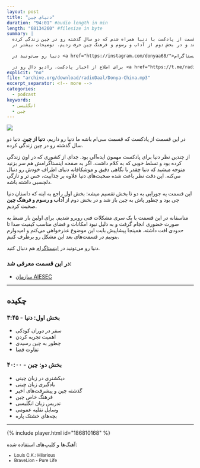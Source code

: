```yaml
---
layout: post
title: "دنیای چین"
duration: "94:01" #audio length in min
length: "68134260" #filesize in byte
summary: |
  در این قسمت از پادکست با دنیا همراه شدم که دو سال گذشته رو در چین زندگی کرده.
  در بخش اول از گفتگو راجع به این صحبت کردیم که چطور دنیا پاش به چین باز شد و در بخش دوم از آداب و رسوم و فرهنگ چین حرف زدیم. توضیحات بیشتر در <a href="https://radiodaal.ir/donya">سایت رادیو دال</a>.
  
  دنیا رو می‌تونید در <a href="https://instagram.com/donyaa68/">اینستاگرام</a> دنبال کنید.
  
  برای اطلاع از اخبار پادکست، رادیو دال رو در <a href="https://t.me/radioDaal">تلگرام</a>، <a href="https://www.instagram.com/radiodaal/">اینستاگرام</a> و <a href="https://twitter.com/radioDaal">توئیتر</a> جستجو کنید.
explicit: "no"
file: "archive.org/download/radioDaal/Donya-China.mp3"
excerpt_separator: <!-- more -->
categories:
  - podcast
keywords:
  - انگلیسی
  - چین
---
```


<img src="{{site.baseurl}}/public/img/donya/cover.jpg" class="cover-img"/>

در این قسمت از پادکست که قسمت سی‌ام باشه ما دنیا رو داریم، **دنیا از چین**. دنیا دو سال گذشته رو در چین زندگی کرده.

از چندین نظر دنیا برای پادکست مهمون ایده‌آلی بود. جدای از کشوری که در اون زندگی کرده بود و تسلط خوبی که به کلام داشت، اگر به صفحه اینستاگرامش هم سر بزنید متوجه میشید که دنیا چقدر با نگاهی دقیق و موشکافانه دنیای اطراف خودش رو دنبال می‌کنه. این دقت نظر باعث شده صحبت‌های دنیا علاوه بر جذابیت، حس تر و تازگی دلچسبی داشته باشه.

این قسمت یه جورایی به دو تا بخش تقسیم میشه: بخش اول راجع به اینه که داستان دنیا چی بود و چطور پاش به چین باز شد و در بخش دوم از **آداب و رسوم و فرهنگ چین** صحبت کردیم.

متاسفانه در این قسمت با یک سری مشکلات فنی روبرو شدیم. برای اولین بار ضبط به صورت حضوری انجام گرفت و به دلیل نبود امکانات و فضای مناسب کیفیت صدا تا حدودی افت داشته. همینجا پیشاپیش بابت این موضوع عذرخواهی می‌کنم و امیدوارم بتونیم در قسمت‌های بعد این مشکل رو برطرف کنیم.

<!-- more -->

دنیا رو می‌تونید در [اینستاگرام](https://instagram.com/donyaa68/) هم دنبال کنید.

### در این قسمت معرفی شد:
- [سازمان AIESEC](https://aiesec.org/)

<hr>

## چکیده

### بخش اول: دنیا - ۳:۴۵
- سفر در دوران کودکی
- اهمیت تجربه کردن
- چطور به چین رسیدی
- تفاوت فضا

### بخش دو: چین - ۴۰:۰۰
- دیکشنری در زبان چینی
- یادگیری زبان چینی
- گذشته چین و پیشرفت‌های اخیر
- فرهنگ خاص چین
- تدریس زبان انگلیسی
- وسایل نقلیه عمومی
- بچه‌های خشتک پاره

<hr>

{% include player.html id="186810168" %}

آهنگ‌ها و کلیپ‌های استفاده شده:

<div dir="ltr" style="font-size: smaller;">
<ul>
<li>Louis C.K.: Hilarious</li>
<li>BraveLion - Pure Life</li>
</ul>
</div>
